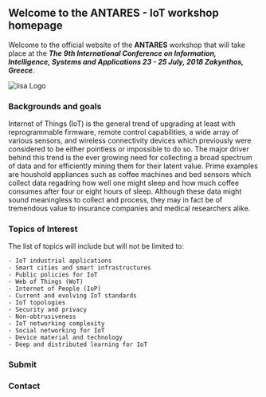## Welcome to the ANTARES - IoT workshop homepage 

Welcome to the official website of the **ANTARES** workshop that will take place at the _**The 9th International Conference on Information, Intelligence, Systems and Applications 23 - 25 July, 2018 Zakynthos, Greece**_. 

![[iisa Logo](http://iisa2017.unipi.gr/wp-content/uploads/2016/11/iisa_logo_3d-150x150.png)](iisa2018.unipi.gr)


### Backgrounds and goals

Internet of Things (IoT) is the general trend of upgrading at least with reprogrammable firmware, remote control capabilities, a wide array of various sensors, and wireless connectivity devices which previously were considered to be either pointless or impossible to do so. The major driver behind this trend is the ever growing need for collecting a broad spectrum of data and for efficiently mining them for their latent value. Prime examples are houshold appliances such as coffee machines and bed sensors which collect data regadring how well one might sleep and how much coffee consumes after four or eight hours of sleep. Although these data might sound meaningless to collect and process, they may in fact be of tremendous value to insurance companies and medical researchers alike.

### Topics of Interest
The list of topics will include but will not be limited to:
```
- IoT industrial applications
- Smart cities and smart infrastructures
- Public policies for IoT
- Web of Things (WoT)
- Internet of People (IoP)
- Current and evolving IoT standards
- IoT topologies
- Security and privacy
- Non-obtrusiveness
- IoT networking complexity
- Social networking for IoT
- Device material and technology
- Deep and distributed learning for IoT
```
### Submit 

### Contact

